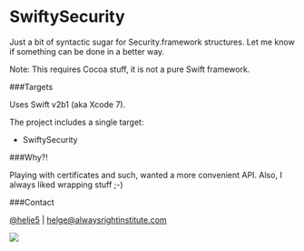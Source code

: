 SwiftySecurity
==============

Just a bit of syntactic sugar for Security.framework structures. Let me know
if something can be done in a better way.

Note: This requires Cocoa stuff, it is not a pure Swift framework.

###Targets

Uses Swift v2b1 (aka Xcode 7).

The project includes a single target:
- SwiftySecurity

###Why?!

Playing with certificates and such, wanted a more convenient API. Also, I always
liked wrapping stuff ;-)

###Contact

[@helje5](http://twitter.com/helje5) | helge@alwaysrightinstitute.com

![](http://www.alwaysrightinstitute.com/ARI.png)
